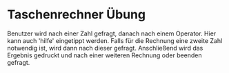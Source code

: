 # Taschenrechner Übung
Benutzer wird nach einer Zahl gefragt, danach nach einem Operator. Hier kann auch 'hilfe' eingetippt werden.
Falls für die Rechnung eine zweite Zahl notwendig ist, wird dann nach dieser gefragt. 
Anschließend wird das Ergebnis gedruckt und nach einer weiteren Rechnung oder beenden gefragt.  
